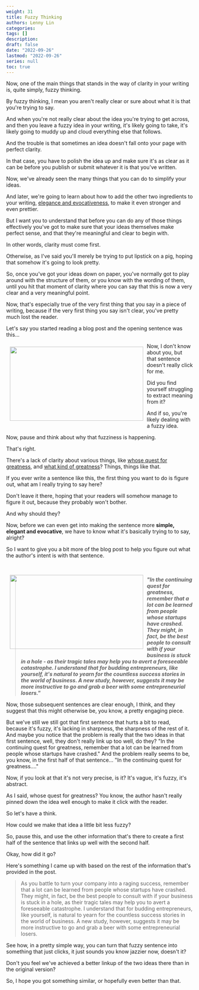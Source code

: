 ```yaml
---
weight: 31
title: Fuzzy Thinking
authors: Lenny Lin
categories: 
tags: []
description: 
draft: false
date: "2022-09-26"
lastmod: "2022-09-26"
series: null
toc: true
---
```


Now, one of the main things that stands in the way of clarity in your writing is, quite simply, fuzzy thinking.

By fuzzy thinking, I mean you aren't really clear or sure about what it is that you're trying to say.

And when you're not really clear about the idea you're trying to get across, and then you leave a fuzzy idea in your writing, it's likely going to take, it's likely going to muddy up and cloud everything else that follows.

And the trouble is that sometimes an idea doesn't fall onto your page with perfect clarity.

In that case, you have to polish the idea up and make sure it's as clear as it can be before you publish or submit whatever it is that you've written.

Now, we've already seen the many things that you can do to simplify your ideas.

And later, we're going to learn about how to add the other two ingredients to your writing, <u>elegance and evocativeness</u>, to make it even stronger and even prettier.

But I want you to understand that before you can do any of those things effectively you've got to make sure that your ideas themselves make perfect sense, and that they're meaningful and clear to begin with.

In other words, clarity must come first.

Otherwise, as I've said you'll merely be trying to put lipstick on a pig, hoping that somehow it's going to look pretty.

So, once you've got your ideas down on paper, you've normally got to play around with the structure of them, or you know with the wording of them, until you hit that moment of clarity where you can say that this is now a very clear and a very meaningful point.

Now, that's especially true of the very first thing that you say in a piece of writing, because if the very first thing you say isn't clear, you've pretty much lost the reader.

Let's say you started reading a blog post and the opening sentence was this...

<img width ="360" height= "200" src = "/docs/images/Screenshot 2022-09-26 112704.png" style ="float: left" HSPACE="10" VSPACE="10"/>

Now, I don't know about you, but that sentence doesn't really click for me.

Did you find yourself struggling to extract meaning from it?

And if so, you're likely dealing with a fuzzy idea.

Now, pause and think about why that fuzziness is happening.

That's right.

There's a lack of clarity about various things, like <u>whose quest for greatness</u>, and <u>what kind of greatness</u>? Things, things like that.

If you ever write a sentence like this, the first thing you want to do is figure out, what am I really trying to say here?

Don't leave it there, hoping that your readers will somehow manage to figure it out, because they probably won't bother.

And why should they?

Now, before we can even get into making the sentence more <b>simple, elegant and evocative</b>, we have to know what it's basically trying to to say, alright?

So I want to give you a bit more of the blog post to help you figure out what the author's intent is with that sentence.  
<br>  
<img width ="360" height= "200" src = "/docs/images/Screenshot 2022-09-26 113304.png" style ="float: left" HSPACE="10" VSPACE="10"/>

>*<b>"In the continuing quest for greatness, remember that a lot can be learned from people whose startups have crashed. They might, in fact, be the best people to consult with if your business is stuck in a hole - as their tragic tales may help you to avert a foreseeable catastrophe. I understand that for budding entrepreneurs, like yourself, it's natural to yearn for the countless success stories in the world of business. A new study, however, suggests it may be more instructive to go and grab a beer with some entrepreneurial losers."</b>*

Now, those subsequent sentences are clear enough, I think, and they suggest that this might otherwise be, you know, a pretty engaging piece.

But we've still we still got that first sentence that hurts a bit to read, because it's fuzzy, it's lacking in sharpness, the sharpness of the rest of it. And maybe you notice that the problem is really that the two ideas in that first sentence, well, they don't really link up too well, do they? "In the continuing quest for greatness, remember that a lot can be learned from people whose startups have crashed." And the problem really seems to be, you know, in the first half of that sentence... "In the continuing quest for greatness...."

Now, if you look at that it's not very precise, is it? It's vague, it's fuzzy, it's abstract.

As I said, whose quest for greatness? You know, the author hasn't really pinned down the idea well enough to make it click with the reader.

So let's have a think.

How could we make that idea a little bit less fuzzy?

So, pause this, and use the other information that's there to create a first half of the sentence that links up well with the second half.

Okay, how did it go?

Here's something I came up with based on the rest of the information that's provided in the post.

>As you battle to turn your company into a raging success, remember that a lot can be learned from people whose startups have crashed. They might, in fact, be the best people to consult with if your business is stuck in a hole, as their tragic tales may help you to avert a foreseeable catastrophe. I understand that for budding entrepreneurs, like yourself, is natural to yearn for the countless success stories in the world of business. A new study, however, suggests it may be more instructive to go and grab a beer with some entrepreneurial losers.

See how, in a pretty simple way, you can turn that fuzzy sentence into something that just clicks, it just sounds you know jazzier now, doesn't it?

Don't you feel we've achieved a better linkup of the two ideas there than in the original version?

So, I hope you got something similar, or hopefully even better than that.


